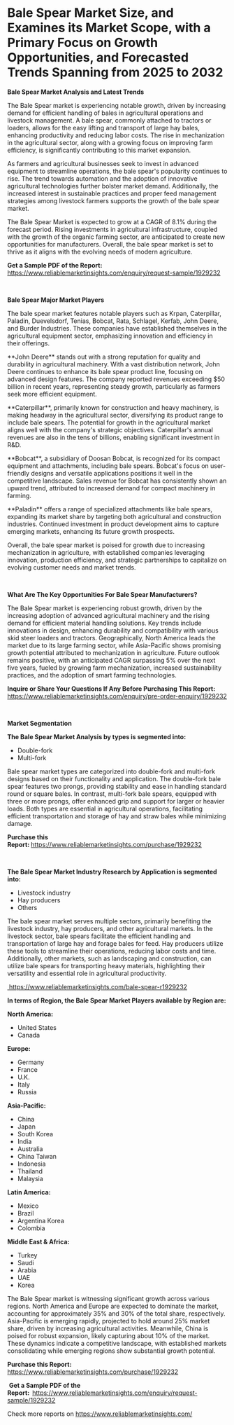 <p><h1>Bale Spear Market Size, and Examines its Market Scope, with a Primary Focus on Growth Opportunities, and Forecasted Trends Spanning from 2025 to 2032</h1></p><p><strong>Bale Spear Market Analysis and Latest Trends</strong></p>
<p><p>The Bale Spear market is experiencing notable growth, driven by increasing demand for efficient handling of bales in agricultural operations and livestock management. A bale spear, commonly attached to tractors or loaders, allows for the easy lifting and transport of large hay bales, enhancing productivity and reducing labor costs. The rise in mechanization in the agricultural sector, along with a growing focus on improving farm efficiency, is significantly contributing to this market expansion.</p><p>As farmers and agricultural businesses seek to invest in advanced equipment to streamline operations, the bale spear's popularity continues to rise. The trend towards automation and the adoption of innovative agricultural technologies further bolster market demand. Additionally, the increased interest in sustainable practices and proper feed management strategies among livestock farmers supports the growth of the bale spear market.</p><p>The Bale Spear Market is expected to grow at a CAGR of 8.1% during the forecast period. Rising investments in agricultural infrastructure, coupled with the growth of the organic farming sector, are anticipated to create new opportunities for manufacturers. Overall, the bale spear market is set to thrive as it aligns with the evolving needs of modern agriculture.</p></p>
<p><strong>Get a Sample PDF of the Report:&nbsp;</strong> <a href="https://www.reliablemarketinsights.com/enquiry/request-sample/1929232?utm_campaign=3005&utm_medium=2&utm_source=Github&utm_content=ia&utm_term=10042025&utm_id=bale-spear">https://www.reliablemarketinsights.com/enquiry/request-sample/1929232</a></p>
<p>&nbsp;</p>
<p><strong>Bale Spear Major Market Players</strong></p>
<p><p>The bale spear market features notable players such as Krpan, Caterpillar, Paladin, Duevelsdorf, Tenias, Bobcat, Rata, Schlagel, Kerfab, John Deere, and Burder Industries. These companies have established themselves in the agricultural equipment sector, emphasizing innovation and efficiency in their offerings.</p><p>**John Deere** stands out with a strong reputation for quality and durability in agricultural machinery. With a vast distribution network, John Deere continues to enhance its bale spear product line, focusing on advanced design features. The company reported revenues exceeding $50 billion in recent years, representing steady growth, particularly as farmers seek more efficient equipment.</p><p>**Caterpillar**, primarily known for construction and heavy machinery, is making headway in the agricultural sector, diversifying its product range to include bale spears. The potential for growth in the agricultural market aligns well with the company's strategic objectives. Caterpillar's annual revenues are also in the tens of billions, enabling significant investment in R&D.</p><p>**Bobcat**, a subsidiary of Doosan Bobcat, is recognized for its compact equipment and attachments, including bale spears. Bobcat's focus on user-friendly designs and versatile applications positions it well in the competitive landscape. Sales revenue for Bobcat has consistently shown an upward trend, attributed to increased demand for compact machinery in farming.</p><p>**Paladin** offers a range of specialized attachments like bale spears, expanding its market share by targeting both agricultural and construction industries. Continued investment in product development aims to capture emerging markets, enhancing its future growth prospects.</p><p>Overall, the bale spear market is poised for growth due to increasing mechanization in agriculture, with established companies leveraging innovation, production efficiency, and strategic partnerships to capitalize on evolving customer needs and market trends.</p></p>
<p>&nbsp;</p>
<p><strong>What Are The Key Opportunities For Bale Spear Manufacturers?</strong></p>
<p><p>The Bale Spear market is experiencing robust growth, driven by the increasing adoption of advanced agricultural machinery and the rising demand for efficient material handling solutions. Key trends include innovations in design, enhancing durability and compatibility with various skid steer loaders and tractors. Geographically, North America leads the market due to its large farming sector, while Asia-Pacific shows promising growth potential attributed to mechanization in agriculture. Future outlook remains positive, with an anticipated CAGR surpassing 5% over the next five years, fueled by growing farm mechanization, increased sustainability practices, and the adoption of smart farming technologies.</p></p>
<p><strong>Inquire or Share Your Questions If Any Before Purchasing This Report:</strong> <a href="https://www.reliablemarketinsights.com/enquiry/pre-order-enquiry/1929232?utm_campaign=3005&utm_medium=2&utm_source=Github&utm_content=ia&utm_term=10042025&utm_id=bale-spear">https://www.reliablemarketinsights.com/enquiry/pre-order-enquiry/1929232</a></p>
<p>&nbsp;</p>
<p><strong>Market Segmentation</strong></p>
<p><strong>The Bale Spear Market Analysis by types is segmented into:</strong></p>
<p><ul><li>Double-fork</li><li>Multi-fork</li></ul></p>
<p><p>Bale spear market types are categorized into double-fork and multi-fork designs based on their functionality and application. The double-fork bale spear features two prongs, providing stability and ease in handling standard round or square bales. In contrast, multi-fork bale spears, equipped with three or more prongs, offer enhanced grip and support for larger or heavier loads. Both types are essential in agricultural operations, facilitating efficient transportation and storage of hay and straw bales while minimizing damage.</p></p>
<p><strong>Purchase this Report:&nbsp;</strong><a href="https://www.reliablemarketinsights.com/purchase/1929232?utm_campaign=3005&utm_medium=2&utm_source=Github&utm_content=ia&utm_term=10042025&utm_id=bale-spear">https://www.reliablemarketinsights.com/purchase/1929232</a></p>
<p>&nbsp;</p>
<p><strong>The Bale Spear Market Industry Research by Application is segmented into:</strong></p>
<p><ul><li>Livestock industry</li><li>Hay producers</li><li>Others</li></ul></p>
<p><p>The bale spear market serves multiple sectors, primarily benefiting the livestock industry, hay producers, and other agricultural markets. In the livestock sector, bale spears facilitate the efficient handling and transportation of large hay and forage bales for feed. Hay producers utilize these tools to streamline their operations, reducing labor costs and time. Additionally, other markets, such as landscaping and construction, can utilize bale spears for transporting heavy materials, highlighting their versatility and essential role in agricultural productivity.</p></p>
<p><a href="https://www.reliablemarketinsights.com/bale-spear-r1929232?utm_campaign=3005&utm_medium=2&utm_source=Github&utm_content=ia&utm_term=10042025&utm_id=bale-spear">&nbsp;https://www.reliablemarketinsights.com/bale-spear-r1929232</a></p>
<p><strong>In terms of Region, the Bale Spear Market Players available by Region are:</strong></p>
<p>
    <p> <strong> North America: </strong>
        <ul>
            <li>United States</li>
            <li>Canada</li>
        </ul>
        </p> 
    <p> <strong> Europe: </strong>
        <ul>
            <li>Germany</li>
            <li>France</li>
            <li>U.K.</li>
            <li>Italy</li>
            <li>Russia</li>
        </ul>
        </p> 
    <p> <strong> Asia-Pacific: </strong>
        <ul>
            <li>China</li>
            <li>Japan</li>
            <li>South Korea</li>
            <li>India</li>
            <li>Australia</li>
            <li>China Taiwan</li>
            <li>Indonesia</li>
            <li>Thailand</li>
            <li>Malaysia</li>
        </ul>
        </p> 
    <p> <strong> Latin America: </strong>
        <ul>
            <li>Mexico</li>
            <li>Brazil</li>
            <li>Argentina Korea</li>
            <li>Colombia</li>
        </ul>
        </p> 
    <p> <strong> Middle East & Africa: </strong>
        <ul>
            <li>Turkey</li>
            <li>Saudi</li>
            <li>Arabia</li>
            <li>UAE</li>
            <li>Korea</li>
        </ul>
    </p>
    </p>
<p><p>The Bale Spear market is witnessing significant growth across various regions. North America and Europe are expected to dominate the market, accounting for approximately 35% and 30% of the total share, respectively. Asia-Pacific is emerging rapidly, projected to hold around 25% market share, driven by increasing agricultural activities. Meanwhile, China is poised for robust expansion, likely capturing about 10% of the market. These dynamics indicate a competitive landscape, with established markets consolidating while emerging regions show substantial growth potential.</p></p>
<p><strong>Purchase this Report: </strong><a href="https://www.reliablemarketinsights.com/purchase/1929232?utm_campaign=3005&utm_medium=2&utm_source=Github&utm_content=ia&utm_term=10042025&utm_id=bale-spear">https://www.reliablemarketinsights.com/purchase/1929232</a></p>
<p>&nbsp;<strong>Get a Sample PDF of the Report:&nbsp;&nbsp;</strong><a href="https://www.reliablemarketinsights.com/enquiry/request-sample/1929232?utm_campaign=3005&utm_medium=2&utm_source=Github&utm_content=ia&utm_term=10042025&utm_id=bale-spear">https://www.reliablemarketinsights.com/enquiry/request-sample/1929232</a></p>
<p><strong></strong></p>
<p>Check more reports on <a href="https://www.reliablemarketinsights.com/?utm_campaign=3005&utm_medium=2&utm_source=Github&utm_content=ia&utm_term=10042025&utm_id=bale-spear">https://www.reliablemarketinsights.com/</a></p>